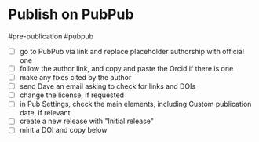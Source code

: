 # Publish on PubPub

#pre-publication #pubpub

- [ ] go to PubPub via link and replace placeholder authorship with official one
- [ ] follow the author link, and copy and paste the Orcid if there is one
- [ ] make any fixes cited by the author
- [ ] send Dave an email asking to check for links and DOIs
- [ ] change the license, if requested
- [ ] in Pub Settings, check the main elements, including Custom publication date, if relevant
- [ ] create a new release with "Initial release"
- [ ] mint a DOI and copy below
